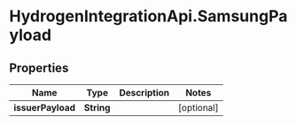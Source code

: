 # HydrogenIntegrationApi.SamsungPayload

## Properties
Name | Type | Description | Notes
------------ | ------------- | ------------- | -------------
**issuerPayload** | **String** |  | [optional] 


